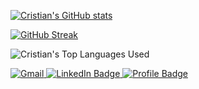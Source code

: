 [![Cristian's GitHub stats](https://github-readme-stats.vercel.app/api?username=vcristian1&theme=great-gatsby)](https://github.com/vcristian1/github-readme-stats)

[![GitHub Streak](https://streak-stats.demolab.com/?user=vcristian1)](https://git.io/streak-stats)<br>

![Cristian's Top Languages Used](https://github-readme-stats.vercel.app/api/top-langs/?username=vcristian1&show_icons=true&theme=great-gatsby)

<a href="mailto: cristian.v0223@gmail.com">
    <img src="https://img.shields.io/badge/Gmail-D14836?style=for-the-badge&logo=gmail&logoColor=white&color=071A2C" alt="Gmail"/>
  </a>


<a href="https://www.linkedin.com/in/cristian-vargas-13686a1a3/">
    <img src="https://img.shields.io/badge/LinkedIn-blue?style=for-the-badge&logo=linkedin&logoColor=white&color=071A2C" alt="LinkedIn Badge"/>
  </a>
  
  <a href="https://my-portfolio-beta-three-79.vercel.app/">
    <img src="https://img.shields.io/badge/Portfolio-430098?style=for-the-badge&logo=github&logoColor=white&color=071A2C" alt="Profile Badge"/>
  </a>
